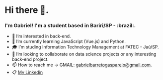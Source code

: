 <h1>Hi there 👋.</h1>

<h3>I'm Gabriel! I'm a student based in Bariri/SP - :brazil:.</h3>

- 👀 I’m interested in back-end.
- 🌱 I’m currently learning JavaScript (Vue.js) and Python.
- :mortar_board: I’m studing Information Technology Management at FATEC - Jaú/SP.
- 💞️ I’m looking to collaborate on data science projects or any interesting back-end project.
- 📫 How to reach me -> GMAIL: gabrielbarretogasparelo@gmail.com.
- :clipboard: [My Linkedin](https://www.linkedin.com/in/gabriel-barreto-886b61210/)
